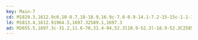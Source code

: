 ```yaml
---
key: Main-7
cd: M1829.3,1612.9c0,10-8.7,18-18.9,16.9c-7.8-0.9-14.1-7.2-15-15c-1.1-10.3,6.9-18.9,16.9-18.9C1821.7,1595.9,1829.3,1603.5,1829.3,1612.9L1829.3,1612.9z
ld: M1813.4,1612.91964.5,1697.32589.1,1697.3
ad: M2655.5,1697.3c-31.2,11.6-70,31.4-94,52.3l18.9-52.3l-18.9-52.3C2585.5,1666,2624.3,1685.7,2655.5,1697.3z
---
```


